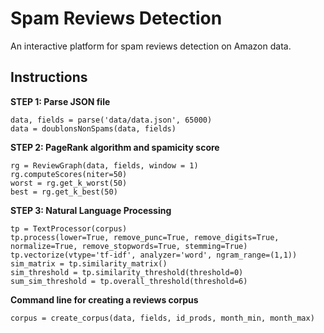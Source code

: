 # Spam Reviews Detection

An interactive platform for spam reviews detection on Amazon data.

## Instructions

**STEP 1: Parse JSON file**
```
data, fields = parse('data/data.json', 65000)
data = doublonsNonSpams(data, fields)
```

**STEP 2: PageRank algorithm and spamicity score**

```
rg = ReviewGraph(data, fields, window = 1)
rg.computeScores(niter=50)
worst = rg.get_k_worst(50)
best = rg.get_k_best(50)
```

**STEP 3: Natural Language Processing**

```
tp = TextProcessor(corpus)
tp.process(lower=True, remove_punc=True, remove_digits=True, normalize=True, remove_stopwords=True, stemming=True)
tp.vectorize(vtype='tf-idf', analyzer='word', ngram_range=(1,1))
sim_matrix = tp.similarity_matrix()
sim_threshold = tp.similarity_threshold(threshold=0)
sum_sim_threshold = tp.overall_threshold(threshold=6)
```

**Command line for creating a reviews corpus**

`corpus = create_corpus(data, fields, id_prods, month_min, month_max)`
